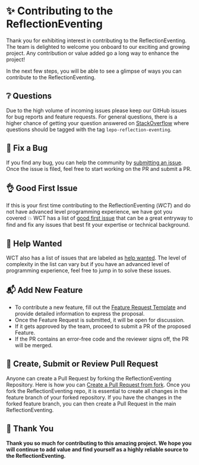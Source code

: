 # ✨ Contributing to the ReflectionEventing

Thank you for exhibiting interest in contributing to the ReflectionEventing. The team is delighted to welcome you onboard to our exciting and growing project. Any contribution or value added go a long way to enhance the project!

In the next few steps, you will be able to see a glimpse of ways you can contribute to the ReflectionEventing.

## ❔ Questions <a name="question"></a>

Due to the high volume of incoming issues please keep our GitHub issues for bug reports and feature requests. For general questions, there is a higher chance of getting your question answered on [StackOverflow](https://stackoverflow.com/questions/tagged/lepo-reflection-eventing) where questions should be tagged with the tag `lepo-reflection-eventing`.

## 🐛 Fix a Bug <a name="bug"></a>

If you find any bug, you can help the community by [submitting an issue](https://github.com/lepoco/reflectioneventing/issues/new?labels=bug+:bug:&title=[Bug]). Once the issue is filed, feel free to start working on the PR and submit a PR.

## 👌 Good First Issue <a name="issue"></a>

If this is your first time contributing to the ReflectionEventing (_WCT_) and do not have advanced level programming experience, we have got you covered 💥 WCT has a list of [good first issue](https://github.com/lepoco/reflectioneventing/labels/good%20first%20issue) that can be a great entryway to find and fix any issues that best fit your expertise or technical background.

## 🙋 Help Wanted <a name="help"></a>

WCT also has a list of issues that are labeled as [help wanted](https://github.com/lepoco/reflectioneventing/labels/help%20wanted). The level of complexity in the list can vary but if you have an advanced level of programming experience, feel free to jump in to solve these issues.

## 📬 Add New Feature <a name="feature"></a>

* To contribute a new feature, fill out the [Feature Request Template](https://github.com/lepoco/reflectioneventing/issues/new?template=feature_request.md&labels=feature+request+:mailbox_with_mail:&title=[Feature]) and provide detailed information to express the proposal.
* Once the Feature Request is submitted, it will be open for discussion.
* If it gets approved by the team, proceed to submit a PR of the proposed Feature.
* If the PR contains an error-free code and the reviewer signs off, the PR will be merged.

## 🚀 Create, Submit or Review Pull Request <a name="pr"></a>

Anyone can create a Pull Request by forking the ReflectionEventing Repository. Here is how you can [Create a Pull Request from fork](https://help.github.com/en/github/collaborating-with-issues-and-pull-requests/creating-a-pull-request-from-a-fork). Once you fork the ReflectionEventing repo, it is essential to create all changes in the feature branch of your forked repository. If you have the changes in the forked feature branch, you can then create a Pull Request in the main ReflectionEventing.

## 💙 Thank You

**Thank you so much for contributing to this amazing project. We hope you will continue to add value and find yourself as a highly reliable source to the ReflectionEventing.**
